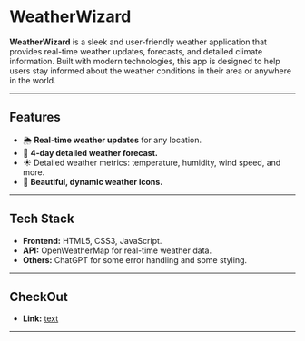 # WeatherWizard

**WeatherWizard** is a sleek and user-friendly weather application that provides real-time weather updates, forecasts, and detailed climate information. Built with modern technologies, this app is designed to help users stay informed about the weather conditions in their area or anywhere in the world.

---

## Features

- 🌦️ **Real-time weather updates** for any location.
- 📅 **4-day detailed weather forecast.**
- ☀️ Detailed weather metrics: temperature, humidity, wind speed, and more.
- 🌈 **Beautiful, dynamic weather icons.**

---

## Tech Stack

- **Frontend:** HTML5, CSS3, JavaScript.
- **API:** OpenWeatherMap for real-time weather data.
- **Others:** ChatGPT for some error handling and some styling.

---

## CheckOut

- **Link:** [text](https://weather-wizard-git-main-rakesh-das-projects-709cd99d.vercel.app/)

---
